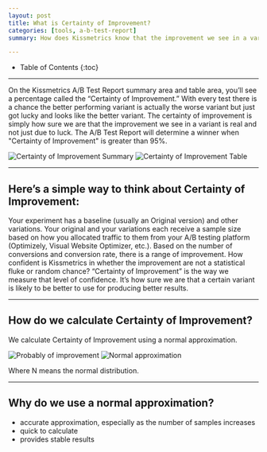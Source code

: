 ```yaml
---
layout: post
title: What is Certainty of Improvement?
categories: [tools, a-b-test-report]
summary: How does Kissmetrics know that the improvement we see in a variant is real and not just due to luck?

---
```

* Table of Contents
{:toc}
* * *

On the Kissmetrics A/B Test Report summary area and table area, you’ll see a percentage called the “Certainty of Improvement.” With every test there is a chance the better performing variant is actually the worse variant but just got lucky and looks like the better variant. The certainty of improvement is simply how sure we are that the improvement we see in a variant is real and not just due to luck. The A/B Test Report will determine a winner when "Certainty of Improvement" is greater than 95%.

![Certainty of Improvement Summary](https://kissmetrics-support-files.s3.amazonaws.com/assets/tools/a-b-test-report/certainty_summary.png)
![Certainty of Improvement Table](https://kissmetrics-support-files.s3.amazonaws.com/assets/tools/a-b-test-report/certainty_table.png)

* * *

## Here’s a simple way to think about Certainty of Improvement:

Your experiment has a baseline (usually an Original version) and other variations.
Your original and your variations each receive a sample size based on how you allocated traffic to them from your A/B testing platform (Optimizely, Visual Website Optimizer, etc.).
Based on the number of conversions and conversion rate, there is a range of improvement.
How confident is Kissmetrics in whether the improvement are not a statistical fluke or random chance?
“Certainty of Improvement” is the way we measure that level of confidence. It’s how sure we are that a certain variant is likely to be better to use for producing better results.

* * *

## How do we calculate Certainty of Improvement?

We calculate Certainty of Improvement using a normal approximation.

![Probably of improvement](https://kissmetrics-support-files.s3.amazonaws.com/assets/tools/a-b-test-report/test_calculation_1.png)
![Normal approximation](https://kissmetrics-support-files.s3.amazonaws.com/assets/tools/a-b-test-report/test_calculation_2.png)

Where N means the normal distribution.

* * *

## Why do we use a normal approximation?

- accurate approximation, especially as the number of samples increases
- quick to calculate
- provides stable results
